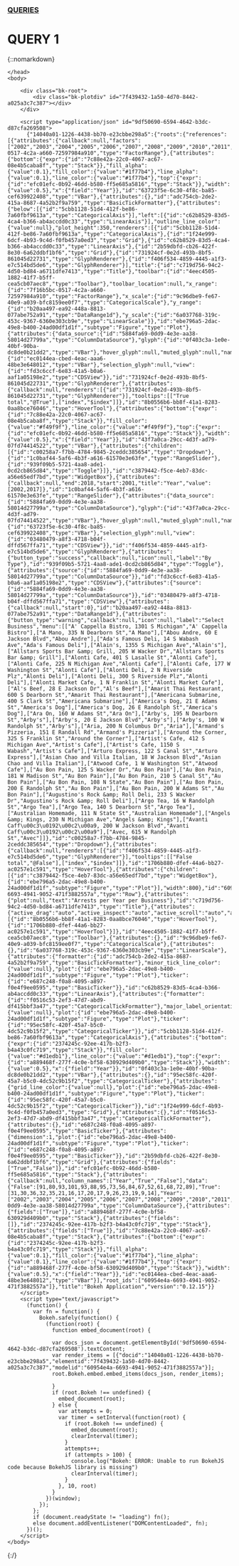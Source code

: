 ### [QUERIES](https://nuknuk48.github.io/cs418project/queries)
# QUERY 1

{::nomarkdown}



<!DOCTYPE html>
<html lang="en">
    <head>
        <meta charset="utf-8">
        <title>Bokeh Plot</title>
        
<link rel="stylesheet" href="https://cdn.pydata.org/bokeh/release/bokeh-0.12.15.min.css" type="text/css" />
<link rel="stylesheet" href="https://cdn.pydata.org/bokeh/release/bokeh-widgets-0.12.15.min.css" type="text/css" />
        
<script type="text/javascript" src="https://cdn.pydata.org/bokeh/release/bokeh-0.12.15.min.js"></script>
<script type="text/javascript" src="https://cdn.pydata.org/bokeh/release/bokeh-widgets-0.12.15.min.js"></script>
<script type="text/javascript">
    Bokeh.set_log_level("info");
</script>
    </head>
    <body>
        
        <div class="bk-root">
            <div class="bk-plotdiv" id="7f439432-1a50-4d70-8442-a025a3c7c387"></div>
        </div>
        
        <script type="application/json" id="9df50690-6594-4642-b3dc-d87cfa269508">
          {"14040a01-1226-4438-bb70-e23cbbe298a5":{"roots":{"references":[{"attributes":{"callback":null,"factors":["2002","2003","2004","2005","2006","2007","2008","2009","2010","2011","2012","2013","2014","2015","2016","2017"],"range_padding":0.1},"id":"7f16b5bc-0517-4c2a-a660-72597984a910","type":"FactorRange"},{"attributes":{"bottom":{"expr":{"id":"7c88e42a-22c0-4067-ac67-08e4b5caba8f","type":"Stack"}},"fill_alpha":{"value":0.1},"fill_color":{"value":"#1f77b4"},"line_alpha":{"value":0.1},"line_color":{"value":"#1f77b4"},"top":{"expr":{"id":"efc01efc-0b92-46dd-b580-ff5e685a5816","type":"Stack"}},"width":{"value":0.5},"x":{"field":"Year"}},"id":"63723f5e-6c30-4f8c-ba85-cef639922408","type":"VBar"},{"attributes":{},"id":"adc754cb-2de2-415a-8687-4a52b2f9a759","type":"BasicTickFormatter"},{"attributes":{"below":[{"id":"5cbb1128-51d4-412f-be86-7a60fbf9613a","type":"CategoricalAxis"}],"left":[{"id":"c62b8529-83d5-4ca4-b366-ab4accdd0c33","type":"LinearAxis"}],"outline_line_color":{"value":null},"plot_height":350,"renderers":[{"id":"5cbb1128-51d4-412f-be86-7a60fbf9613a","type":"CategoricalAxis"},{"id":"1f24e999-6dcf-4b93-9c4d-f0fb457a0ed3","type":"Grid"},{"id":"c62b8529-83d5-4ca4-b366-ab4accdd0c33","type":"LinearAxis"},{"id":"2b59dbfd-cb26-422f-8e30-6a62ddbf1bf6","type":"Grid"},{"id":"731924cf-0e2d-493b-8bf5-861045d22731","type":"GlyphRenderer"},{"id":"f406f534-4859-4445-a1f3-e7c514bd5de6","type":"GlyphRenderer"}],"title":{"id":"c719d756-94c2-4d50-bd84-a6711dfe7413","type":"Title"},"toolbar":{"id":"4eec4505-1882-41f7-b5ff-cea5cb07aec8","type":"Toolbar"},"toolbar_location":null,"x_range":{"id":"7f16b5bc-0517-4c2a-a660-72597984a910","type":"FactorRange"},"x_scale":{"id":"9c96dbe9-fe67-40e9-a039-bfc8159ee0f7","type":"CategoricalScale"},"y_range":{"id":"b20aa497-ea92-448a-8813-077abe752a91","type":"DataRange1d"},"y_scale":{"id":"6a037768-319c-453c-9367-6360e303cb9e","type":"LinearScale"}},"id":"ebe796a5-2dac-49e8-b400-24ad00df1d1f","subtype":"Figure","type":"Plot"},{"attributes":{"data_source":{"id":"5884fa69-0dd9-4e3e-aa38-58014d27799a","type":"ColumnDataSource"},"glyph":{"id":"0f403c3a-1e0e-40bf-90ba-dc8de0b21dd2","type":"VBar"},"hover_glyph":null,"muted_glyph":null,"name":"True","nonselection_glyph":{"id":"ec0144ea-cbed-4eac-aaa6-48be3e648012","type":"VBar"},"selection_glyph":null,"view":{"id":"fd3c6ccf-6e83-41a5-b0a6-aaf1a05198e2","type":"CDSView"}},"id":"731924cf-0e2d-493b-8bf5-861045d22731","type":"GlyphRenderer"},{"attributes":{"callback":null,"renderers":[{"id":"731924cf-0e2d-493b-8bf5-861045d22731","type":"GlyphRenderer"}],"tooltips":[["True total","@True"],["index","$index"]]},"id":"8b0556b6-bb8f-41a1-8283-0aa8bce76046","type":"HoverTool"},{"attributes":{"bottom":{"expr":{"id":"7c88e42a-22c0-4067-ac67-08e4b5caba8f","type":"Stack"}},"fill_color":{"value":"#f49f9f"},"line_color":{"value":"#f49f9f"},"top":{"expr":{"id":"efc01efc-0b92-46dd-b580-ff5e685a5816","type":"Stack"}},"width":{"value":0.5},"x":{"field":"Year"}},"id":"43f7a0ca-29cc-4d3f-ad79-07fd74414522","type":"VBar"},{"attributes":{"children":[{"id":"c00258a7-f7bb-4784-9845-2ceddc385654","type":"Dropdown"},{"id":"1c0baf44-5af6-4b3f-a616-61570e3e63fe","type":"RangeSlider"},{"id":"939f09b5-5721-4aa8-ade1-0cd2cb865d84","type":"Toggle"}]},"id":"c3879442-f5ce-4eb7-83dc-a56e65edf7bd","type":"WidgetBox"},{"attributes":{"callback":null,"end":2018,"start":2001,"title":"Year","value":[2002,2017]},"id":"1c0baf44-5af6-4b3f-a616-61570e3e63fe","type":"RangeSlider"},{"attributes":{"data_source":{"id":"5884fa69-0dd9-4e3e-aa38-58014d27799a","type":"ColumnDataSource"},"glyph":{"id":"43f7a0ca-29cc-4d3f-ad79-07fd74414522","type":"VBar"},"hover_glyph":null,"muted_glyph":null,"name":"False","nonselection_glyph":{"id":"63723f5e-6c30-4f8c-ba85-cef639922408","type":"VBar"},"selection_glyph":null,"view":{"id":"03480479-a8f3-4718-b04f-dffd567ffa71","type":"CDSView"}},"id":"f406f534-4859-4445-a1f3-e7c514bd5de6","type":"GlyphRenderer"},{"attributes":{"button_type":"success","callback":null,"icon":null,"label":"By Type"},"id":"939f09b5-5721-4aa8-ade1-0cd2cb865d84","type":"Toggle"},{"attributes":{"source":{"id":"5884fa69-0dd9-4e3e-aa38-58014d27799a","type":"ColumnDataSource"}},"id":"fd3c6ccf-6e83-41a5-b0a6-aaf1a05198e2","type":"CDSView"},{"attributes":{"source":{"id":"5884fa69-0dd9-4e3e-aa38-58014d27799a","type":"ColumnDataSource"}},"id":"03480479-a8f3-4718-b04f-dffd567ffa71","type":"CDSView"},{"attributes":{"callback":null,"start":0},"id":"b20aa497-ea92-448a-8813-077abe752a91","type":"DataRange1d"},{"attributes":{"button_type":"warning","callback":null,"icon":null,"label":"Select Business","menu":[["A' Cappella Bistro, 1301 S Michigan","A' Cappella Bistro"],["A Mano, 335 N Dearborn St","A Mano"],["Abou Andre, 60 E Jackson Blvd","Abou Andre"],["Ada's Famous Deli, 14 S Wabash Ave","Ada's Famous Deli"],["Alain's, 1355 S Michigan Ave","Alain's"],["Allstars Sports Bar &amp; Grill, 205 W Wacker Dr","Allstars Sports Bar &amp; Grill"],["Alonti Cafe, 401 S Lasalle St","Alonti Cafe"],["Alonti Cafe, 225 N Michigan Ave","Alonti Cafe"],["Alonti Cafe, 177 W Washington St","Alonti Cafe"],["Alonti Deli, 2 N Riverside Plz","Alonti Deli"],["Alonti Deli, 300 S Riverside Plz","Alonti Deli"],["Alonti Market Cafe, 1 N Franklin St","Alonti Market Cafe"],["Al's Beef, 28 E Jackson Dr","Al's Beef"],["Amarit Thai Restaurant, 600 S Dearborn St","Amarit Thai Restaurant"],["Americana Submarine, 400 S Clark St","Americana Submarine"],["America's Dog, 21 E Adams St","America's Dog"],["America's Dog, 26 E Randolph St","America's Dog"],["Ara On, 160 W Adams St","Ara On"],["Arby's, 195 N Dearborn St","Arby's"],["Arby's, 20 E Jackson Blvd","Arby's"],["Arby's, 100 W Randolph St","Arby's"],["Aria, 200 N Columbus Dr","Aria"],["Armand's Pizzeria, 151 E Randall Rd","Armand's Pizzeria"],["Around the Corner, 325 S Franklin St","Around the Corner"],["Artist's Cafe, 412 S Michigan Ave","Artist's Cafe"],["Artist's Cafe, 1150 S Wabash","Artist's Cafe"],["Arturo Express, 122 S Canal St","Arturo Express"],["Asian Chao and Villa Italian, 18 W Jackson Blvd","Asian Chao and Villa Italian"],["Atwood Cafe, 1 W Washington St","Atwood Cafe"],["Au Bon Pain, 125 S Wacker Dr","Au Bon Pain"],["Au Bon Pain, 181 W Madison St","Au Bon Pain"],["Au Bon Pain, 210 S Canal St","Au Bon Pain"],["Au Bon Pain, 108 N State","Au Bon Pain"],["Au Bon Pain, 200 E Randolph St","Au Bon Pain"],["Au Bon Pain, 200 W Adams St","Au Bon Pain"],["Augustino's Rock &amp; Roll Deli, 233 S Wacker Dr","Augustino's Rock &amp; Roll Deli"],["Argo Tea, 16 W Randolph St","Argo Tea"],["Argo Tea, 140 S Dearborn St","Argo Tea"],["Australian Homemade, 111 N State St","Australian Homemade"],["Angels &amp; Kings, 230 N Michigan Ave","Angels &amp; Kings"],["Avanti Caff\u00c3\u0192\u00c2\u00a9, 200 W Jackson Blvd","Avanti Caff\u00c3\u0192\u00c2\u00a9"],["Avec, 615 W Randolph St","Avec"]]},"id":"c00258a7-f7bb-4784-9845-2ceddc385654","type":"Dropdown"},{"attributes":{"callback":null,"renderers":[{"id":"f406f534-4859-4445-a1f3-e7c514bd5de6","type":"GlyphRenderer"}],"tooltips":[["False total","@False"],["index","$index"]]},"id":"1706b880-dfef-44a6-bb27-ac0257e1c591","type":"HoverTool"},{"attributes":{"children":[{"id":"c3879442-f5ce-4eb7-83dc-a56e65edf7bd","type":"WidgetBox"},{"id":"ebe796a5-2dac-49e8-b400-24ad00df1d1f","subtype":"Figure","type":"Plot"}],"width":800},"id":"60954e4a-6693-4941-9052-471f3882557a","type":"Row"},{"attributes":{"plot":null,"text":"Arrests per Year per Business"},"id":"c719d756-94c2-4d50-bd84-a6711dfe7413","type":"Title"},{"attributes":{"active_drag":"auto","active_inspect":"auto","active_scroll":"auto","active_tap":"auto","tools":[{"id":"8b0556b6-bb8f-41a1-8283-0aa8bce76046","type":"HoverTool"},{"id":"1706b880-dfef-44a6-bb27-ac0257e1c591","type":"HoverTool"}]},"id":"4eec4505-1882-41f7-b5ff-cea5cb07aec8","type":"Toolbar"},{"attributes":{},"id":"9c96dbe9-fe67-40e9-a039-bfc8159ee0f7","type":"CategoricalScale"},{"attributes":{},"id":"6a037768-319c-453c-9367-6360e303cb9e","type":"LinearScale"},{"attributes":{"formatter":{"id":"adc754cb-2de2-415a-8687-4a52b2f9a759","type":"BasicTickFormatter"},"minor_tick_line_color":{"value":null},"plot":{"id":"ebe796a5-2dac-49e8-b400-24ad00df1d1f","subtype":"Figure","type":"Plot"},"ticker":{"id":"e687c248-f0a8-4095-a897-f0e4f9ee0595","type":"BasicTicker"}},"id":"c62b8529-83d5-4ca4-b366-ab4accdd0c33","type":"LinearAxis"},{"attributes":{"formatter":{"id":"f0516c53-2ef3-47d7-abd9-df415bbf3a47","type":"CategoricalTickFormatter"},"major_label_orientation":1.2,"minor_tick_line_color":{"value":null},"plot":{"id":"ebe796a5-2dac-49e8-b400-24ad00df1d1f","subtype":"Figure","type":"Plot"},"ticker":{"id":"95ec58fc-420f-45a7-b5c0-4dc52c9b15f2","type":"CategoricalTicker"}},"id":"5cbb1128-51d4-412f-be86-7a60fbf9613a","type":"CategoricalAxis"},{"attributes":{"bottom":{"expr":{"id":"2374245c-92ee-417b-b2f3-b4a43c0fc719","type":"Stack"}},"fill_color":{"value":"#d1edb1"},"line_color":{"value":"#d1edb1"},"top":{"expr":{"id":"a889468f-277f-4c0e-bf58-630929d409b0","type":"Stack"}},"width":{"value":0.5},"x":{"field":"Year"}},"id":"0f403c3a-1e0e-40bf-90ba-dc8de0b21dd2","type":"VBar"},{"attributes":{},"id":"95ec58fc-420f-45a7-b5c0-4dc52c9b15f2","type":"CategoricalTicker"},{"attributes":{"grid_line_color":{"value":null},"plot":{"id":"ebe796a5-2dac-49e8-b400-24ad00df1d1f","subtype":"Figure","type":"Plot"},"ticker":{"id":"95ec58fc-420f-45a7-b5c0-4dc52c9b15f2","type":"CategoricalTicker"}},"id":"1f24e999-6dcf-4b93-9c4d-f0fb457a0ed3","type":"Grid"},{"attributes":{},"id":"f0516c53-2ef3-47d7-abd9-df415bbf3a47","type":"CategoricalTickFormatter"},{"attributes":{},"id":"e687c248-f0a8-4095-a897-f0e4f9ee0595","type":"BasicTicker"},{"attributes":{"dimension":1,"plot":{"id":"ebe796a5-2dac-49e8-b400-24ad00df1d1f","subtype":"Figure","type":"Plot"},"ticker":{"id":"e687c248-f0a8-4095-a897-f0e4f9ee0595","type":"BasicTicker"}},"id":"2b59dbfd-cb26-422f-8e30-6a62ddbf1bf6","type":"Grid"},{"attributes":{"fields":["True","False"]},"id":"efc01efc-0b92-46dd-b580-ff5e685a5816","type":"Stack"},{"attributes":{"callback":null,"column_names":["Year","True","False"],"data":{"False":[91,80,93,101,93,88,95,73,56,84,67,52,61,68,72,89],"True":[31,30,36,32,35,21,16,17,20,17,9,26,23,19,9,14],"Year":["2002","2003","2004","2005","2006","2007","2008","2009","2010","2011","2012","2013","2014","2015","2016","2017"]},"selected":null,"selection_policy":null},"id":"5884fa69-0dd9-4e3e-aa38-58014d27799a","type":"ColumnDataSource"},{"attributes":{"fields":["True"]},"id":"a889468f-277f-4c0e-bf58-630929d409b0","type":"Stack"},{"attributes":{"fields":[]},"id":"2374245c-92ee-417b-b2f3-b4a43c0fc719","type":"Stack"},{"attributes":{"fields":["True"]},"id":"7c88e42a-22c0-4067-ac67-08e4b5caba8f","type":"Stack"},{"attributes":{"bottom":{"expr":{"id":"2374245c-92ee-417b-b2f3-b4a43c0fc719","type":"Stack"}},"fill_alpha":{"value":0.1},"fill_color":{"value":"#1f77b4"},"line_alpha":{"value":0.1},"line_color":{"value":"#1f77b4"},"top":{"expr":{"id":"a889468f-277f-4c0e-bf58-630929d409b0","type":"Stack"}},"width":{"value":0.5},"x":{"field":"Year"}},"id":"ec0144ea-cbed-4eac-aaa6-48be3e648012","type":"VBar"}],"root_ids":["60954e4a-6693-4941-9052-471f3882557a"]},"title":"Bokeh Application","version":"0.12.15"}}
        </script>
        <script type="text/javascript">
          (function() {
            var fn = function() {
              Bokeh.safely(function() {
                (function(root) {
                  function embed_document(root) {
                    
                  var docs_json = document.getElementById('9df50690-6594-4642-b3dc-d87cfa269508').textContent;
                  var render_items = [{"docid":"14040a01-1226-4438-bb70-e23cbbe298a5","elementid":"7f439432-1a50-4d70-8442-a025a3c7c387","modelid":"60954e4a-6693-4941-9052-471f3882557a"}];
                  root.Bokeh.embed.embed_items(docs_json, render_items);
                
                  }
                  if (root.Bokeh !== undefined) {
                    embed_document(root);
                  } else {
                    var attempts = 0;
                    var timer = setInterval(function(root) {
                      if (root.Bokeh !== undefined) {
                        embed_document(root);
                        clearInterval(timer);
                      }
                      attempts++;
                      if (attempts > 100) {
                        console.log("Bokeh: ERROR: Unable to run BokehJS code because BokehJS library is missing")
                        clearInterval(timer);
                      }
                    }, 10, root)
                  }
                })(window);
              });
            };
            if (document.readyState != "loading") fn();
            else document.addEventListener("DOMContentLoaded", fn);
          })();
        </script>
    </body>
</html>

{:/}
